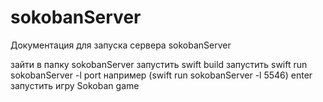 # sokobanServer
Документация для запуска сервера sokobanServer

зайти в папку sokobanServer
запустить swift build
запустить swift run sokobanServer -l port например (swift run sokobanServer -l 5546) enter
запустить игру Sokoban game

